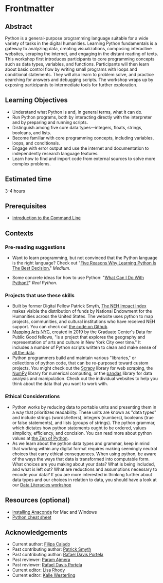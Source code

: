 # Frontmatter

## Abstract

Python is a general-purpose programming language suitable for a wide variety of tasks in the digital humanities. Learning Python fundamentals is a gateway to analyzing data, creating visualizations, composing interactive websites, scraping the internet, and engaging in the distant reading of texts. This workshop first introduces participants to core programming concepts such as data types, variables, and functions. Participants will then learn about basic control flow by writing small programs with loops and conditional statements. They will also learn to problem solve, and practice searching for answers and debugging scripts. The workshop wraps up by exposing participants to intermediate tools for further exploration.

## Learning Objectives

- Understand what Python is and, in general terms, what it can do.
- Run Python programs, both by interacting directly with the interpreter and by preparing and running scripts.
- Distinguish among five core data types—integers, floats, strings, booleans, and lists.
- Become familiar with core programming concepts, including variables, loops, and conditionals.
- Engage with error output and use the internet and documentation to independently research language features.
- Learn how to find and import code from external sources to solve more complex problems.

## Estimated time

3-4 hours

## Prerequisites

- [Introduction to the Command Line](https://www.github.com/DHRI-Curriculum/command-line)

## Contexts

### Pre-reading suggestions

- Want to learn programming, but not convinced that the Python language is the right language? Check out "[Five Reasons Why Learning Python Is The Best Decision](https://medium.com/datadriveninvestor/5-reasons-why-i-learned-python-and-why-you-should-learn-it-as-well-917f781aea05)," *Medium*.

- Some concrete ideas for how to use Python: "[What Can I Do With Python?](https://realpython.com/what-can-i-do-with-python/)" *Real Python*.

### Projects that use these skills

- Built by former Digital Fellow Patrick Smyth, [The NEH Impact Index](http://www.nehimpact.org/about) makes visible the distribution of funds by National Endowment for the Humanities across the United States. The website uses python to map projects, communities, and cultural institutions who have received NEH support. You can check out [the code on Github](https://github.com/smythp/NEH-impact).
- [Mapping Arts NYC](http://gcdiprojects.org/MappingArtsNYC/), created in 2019 by the Graduate Center's Data for Public Good fellows, "is a project that explores the geography and representation of arts and culture in New York City over time." It includes a number of Python scripts written to clean and make sense of [all the data](https://github.com/Data-For-Public-Good).
- Python programmers build and maintain various "libraries," or collections of python code, that can be re-purposed toward custom projects. You might check out the [Scrapy](https://scrapy.org/) library for web scraping, the [NumPy](https://numpy.org/) library for numerical computing, or the [pandas](https://pandas.pydata.org/) library for data analysis and manipulation. Check out the individual websites to help you think about the data that you want to work with.

### Ethical Considerations

- Python works by reducing data to portable units and presenting them in a way that prioritizes readability. These units are known as "data types" and include strings (words/letters), integers (numbers), booleans (true or false statements), and lists (groups of strings). The python grammar, which dictates how python statements ought to be ordered, values simplicity, efficiency, and concision. You can read more about python values at [the Zen of Python](https://www.python.org/dev/peps/pep-0020/).
- As we learn about the python data types and grammar, keep in mind that working within any digital format requires making seemingly neutral choices that carry ethical consequences. When using python, be aware of the ways the ways that data is transformed into computable form. What choices are you making about your data? What is being included, and what is left out? What are reductions and assumptions necessary to encode your data? If you are more interested in thinking further about data types and our choices in relation to data, you should have a look at our [Data Literacies workshop](https://www.github.com/DHRI-Curriculum/data-literacies)

## Resources (optional)

- [Installing Anaconda](https://github.com/DHRI-Curriculum/install/blob/v2.0/guides/python.md) for Mac and Windows
- [Python cheat sheet](https://github.com/DHRI-Curriculum/python/raw/v2.0/files/python_cheat.pdf)

## Acknowledgements

- Current author: [Filipa Calado](https://github.com/gofilipa)
- Past contributing author: [Patrick Smyth](https://github.com/smythp)
- Past contributing author: [Rafael Davis Portela](https://github.com/rafadavis)
- Past reviewer: [Param Ajmera](https://github.com/paramajmera)
- Past reviewer: [Rafael Davis Portela](https://github.com/rafadavis)
- Current editor: [Lisa Rhody](https://github.com/lmrhody)
- Current editor: [Kalle Westerling](https://github.com/kallewesterling)
